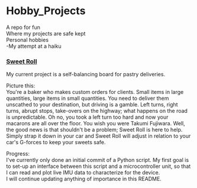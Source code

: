 # Hobby_Projects
A repo for fun  
Where my projects are safe kept  
Personal hobbies  
-My attempt at a haiku  

### [Sweet Roll](https://github.com/zabuelhaj/Hobby_Projects/tree/master/Sweet_Roll) ###  
My current project is a self-balancing board for pastry deliveries.  

Picture this:  
You're a baker who makes custom orders for clients. Small items in large quantities, large items in small quantities. You need to deliver them unscathed to your destination, but driving is a gamble. Left turns, right turns, abrupt stops, take-overs on the highway; what happens on the road is unpredictable. Oh no, you took a left turn too hard and now your macarons are all over the floor. You wish you were Takumi Fujiwara. Well, the good news is that shouldn't be a problem; Sweet Roll is here to help. Simply strap it down in your car and Sweet Roll will adjust in relation to your car's G-forces to keep your sweets safe.  

Progress:  
I've currently only done an initial commit of a Python script. My first goal is to set-up an interface between this script and a microcontroller unit, so that I can read and plot live IMU data to characterize for the device.  
I will continue updating anything of importance in this README.  

